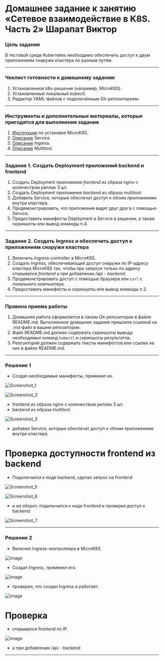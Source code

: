 # Домашнее задание к занятию «Сетевое взаимодействие в K8S. Часть 2» Шарапат Виктор

### Цель задания

В тестовой среде Kubernetes необходимо обеспечить доступ к двум приложениям снаружи кластера по разным путям.

------

### Чеклист готовности к домашнему заданию

1. Установленное k8s-решение (например, MicroK8S).
2. Установленный локальный kubectl.
3. Редактор YAML-файлов с подключённым Git-репозиторием.

------

### Инструменты и дополнительные материалы, которые пригодятся для выполнения задания

1. [Инструкция](https://microk8s.io/docs/getting-started) по установке MicroK8S.
2. [Описание](https://kubernetes.io/docs/concepts/services-networking/service/) Service.
3. [Описание](https://kubernetes.io/docs/concepts/services-networking/ingress/) Ingress.
4. [Описание](https://github.com/wbitt/Network-MultiTool) Multitool.

------

### Задание 1. Создать Deployment приложений backend и frontend

1. Создать Deployment приложения _frontend_ из образа nginx с количеством реплик 3 шт.
2. Создать Deployment приложения _backend_ из образа multitool. 
3. Добавить Service, которые обеспечат доступ к обоим приложениям внутри кластера. 
4. Продемонстрировать, что приложения видят друг друга с помощью Service.
5. Предоставить манифесты Deployment и Service в решении, а также скриншоты или вывод команды п.4.

------

### Задание 2. Создать Ingress и обеспечить доступ к приложениям снаружи кластера

1. Включить Ingress-controller в MicroK8S.
2. Создать Ingress, обеспечивающий доступ снаружи по IP-адресу кластера MicroK8S так, чтобы при запросе только по адресу открывался _frontend_ а при добавлении /api - _backend_.
3. Продемонстрировать доступ с помощью браузера или `curl` с локального компьютера.
4. Предоставить манифесты и скриншоты или вывод команды п.2.

------

### Правила приема работы

1. Домашняя работа оформляется в своем Git-репозитории в файле README.md. Выполненное домашнее задание пришлите ссылкой на .md-файл в вашем репозитории.
2. Файл README.md должен содержать скриншоты вывода необходимых команд `kubectl` и скриншоты результатов.
3. Репозиторий должен содержать тексты манифестов или ссылки на них в файле README.md.

------

### Решение 1

* Создал необходимые манифесты, применил их.

![Screenshot_1](https://github.com/user-attachments/assets/551574bf-c377-4eec-9d59-7cc01ca74caf)

![Screenshot_2](https://github.com/user-attachments/assets/689d8e17-bc00-4458-bd07-c0230e28192a)

 - frontend из образа nginx с количеством реплик 3 шт.
 - backend из образа multitool.

![Screenshot_3](https://github.com/user-attachments/assets/4502ffed-32ef-4b7e-958b-656a0572ca97)

* добавил Service, которые обеспечат доступ к обоим приложениям внутри кластера.

# Проверка доступности frontend из backend

* Подключился к ноде backend, сделал запрос на frontend

![Screenshot_5](https://github.com/user-attachments/assets/110ddcd0-620e-48d3-88a4-07bea9b76750)

![Screenshot_6](https://github.com/user-attachments/assets/10d37fb0-21dc-4a2e-9bba-e463282b5ef3)

* и на оборот, подключился к ноде frontend и проверил доступ к backend

![Screenshot_7](https://github.com/user-attachments/assets/13b5bb75-7449-41a5-84cc-64af58e0a371)

---

### Решение 2

* Включил Ingress-контроллера в MicroK8S.

![image](https://github.com/user-attachments/assets/518b1c4a-1e96-4314-988c-22e8ba90421f)

* Создал Ingress, применил его.

![image](https://github.com/user-attachments/assets/dded8b20-21b4-481d-a9fa-bf99b7e192e0)

* проверил, что создан Ingress и работает. 

![image](https://github.com/user-attachments/assets/05eb46c1-ae1f-4f45-9fda-5ecf4fe42c4a)

# Проверка

* открывался frontend по IP. 

![image](https://github.com/user-attachments/assets/f5d67b95-6290-4fc5-bb79-89c5a4ad1090)

* а при добавлении /api - backend





---
